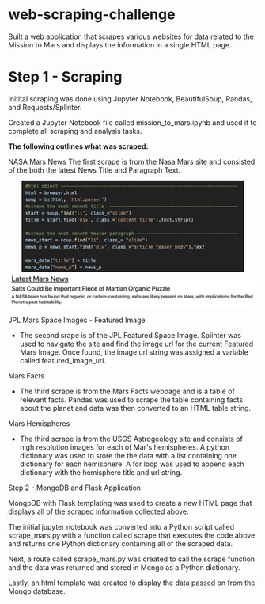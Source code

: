 <h1> web-scraping-challenge </h1>
Built a web application that scrapes various websites for data related to the Mission to Mars and displays the information in a single HTML page.

<h1>Step 1 - Scraping</h1>

Initital scraping was done using Jupyter Notebook, BeautifulSoup, Pandas, and Requests/Splinter.

Created a Jupyter Notebook file called mission_to_mars.ipynb and used it to complete all scraping and analysis tasks. 

<strong>The following outlines what was scraped:</strong>

NASA Mars News
The first scrape is from the Nasa Mars site and consisted of the both the latest News Title and Paragraph Text.
<p float="left" align="center">
  <img src="images/news_article.png" width=450" />
  <img src="images/news.png" width="500" /> 
</p>


JPL Mars Space Images - Featured Image
- The second srape is of the JPL Featured Space Image.  Splinter was used to navigate the site and find the image url for the current Featured Mars Image.  Once found, the image url string was assigned a variable called featured_image_url.

Mars Facts
- The third scrape is from the Mars Facts webpage and is a table of relevant facts.  Pandas was used to scrape the table containing facts about the planet and data was then converted to an HTML table string.

Mars Hemispheres
- The third scrape is from the USGS Astrogeology site and consists of high resolution images for each of Mar's hemispheres.  A python dictionary was used to store the the data with a list containing one dictionary for each hemisphere.  A for loop was used to append each dictionary with the hemisphere title and url string.


Step 2 - MongoDB and Flask Application

MongoDB with Flask templating was used to create a new HTML page that displays all of the scraped information collected above.

The initial jupyter notebook was converted into a Python script called scrape_mars.py with a function called scrape that executes the code above and returns one Python dictionary containing all of the scraped data.

Next, a route called scrape_mars.py was created to call the scrape function and the data was returned and stored in Mongo as a Python dictionary.

Lastly, an html template was created to display the data passed on from the Mongo database.  



